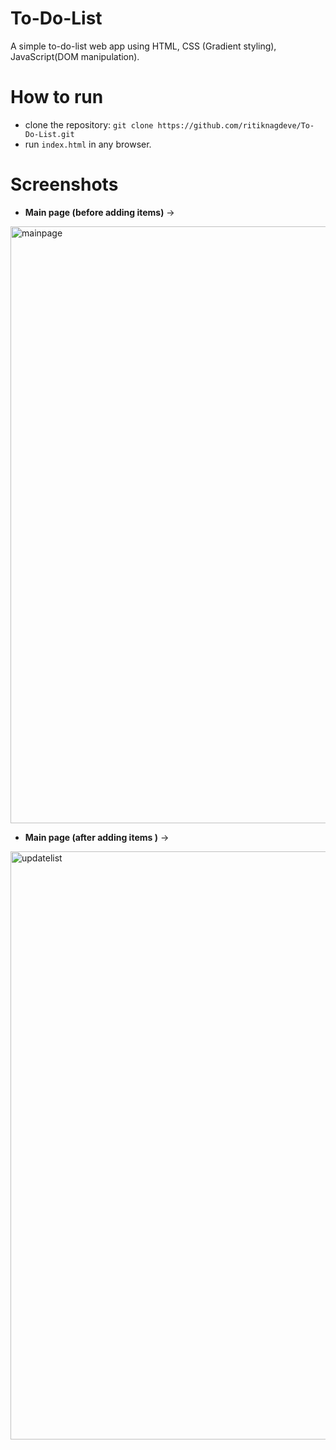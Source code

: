 # To-Do-List
A simple to-do-list web app using HTML, CSS (Gradient styling), JavaScript(DOM manipulation).
# How to run
+ clone the repository: ```git clone https://github.com/ritiknagdeve/To-Do-List.git```
+ run ```index.html``` in any browser.
# Screenshots
+ **Main page (before adding items)** ->

<img width="955" alt="mainpage" src="https://user-images.githubusercontent.com/67960782/86978193-dec89380-c19b-11ea-843e-db89a203c4e7.PNG">


+ **Main page (after adding items )**  ->

<img width="941" alt="updatelist" src="https://user-images.githubusercontent.com/67960782/86978206-e720ce80-c19b-11ea-91b6-9472b14e1ccf.PNG">
